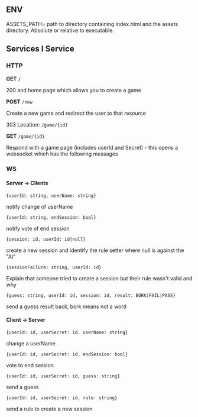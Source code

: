## ENV

ASSETS_PATH= path to directory containing index.html and the assets directory. Absolute or relative to executable.


## Services I Service

### HTTP

**GET** `/`

200 and home page which allows you to create a game

**POST** `/new`

Create a new game and redirect the user to that resource

303
Location: `/game/{id}`


**GET** `/game/{id}`

Respond with a game page (includes userId and Secret) - this opens a websocket which has the following messages


### WS

#### Server -> Clients

`{userId: string, userName: string}`

notify change of userName

`{userId: string, endSession: bool}`

notify vote of end session

`{session: id, userId: id|null}`

create a new session and identify the rule setter where null is against the "AI"

`{sessionFailure: string, userId: id}`

Explain that someone tried to create a session but their rule wasn't valid and why

`{guess: string, userId: id, session: id, result: BORK|FAIL|PASS}`

send a guess result back, bork means not a word

#### Client -> Server

`{userId: id, userSecret: id, userName: string}`

change a userName

`{userId: id, userSecret: id, endSession: bool}`

vote to end session

`{userId: id, userSecret: id, guess: string}`

send a guess

`{userId: id, userSecret: id, rule: string}`

send a rule to create a new session

